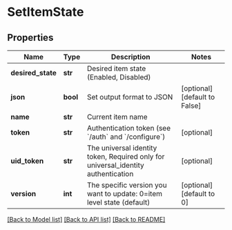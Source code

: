# SetItemState

## Properties
Name | Type | Description | Notes
------------ | ------------- | ------------- | -------------
**desired_state** | **str** | Desired item state (Enabled, Disabled) | 
**json** | **bool** | Set output format to JSON | [optional] [default to False]
**name** | **str** | Current item name | 
**token** | **str** | Authentication token (see &#x60;/auth&#x60; and &#x60;/configure&#x60;) | [optional] 
**uid_token** | **str** | The universal identity token, Required only for universal_identity authentication | [optional] 
**version** | **int** | The specific version you want to update: 0&#x3D;item level state (default) | [optional] [default to 0]

[[Back to Model list]](../README.md#documentation-for-models) [[Back to API list]](../README.md#documentation-for-api-endpoints) [[Back to README]](../README.md)


